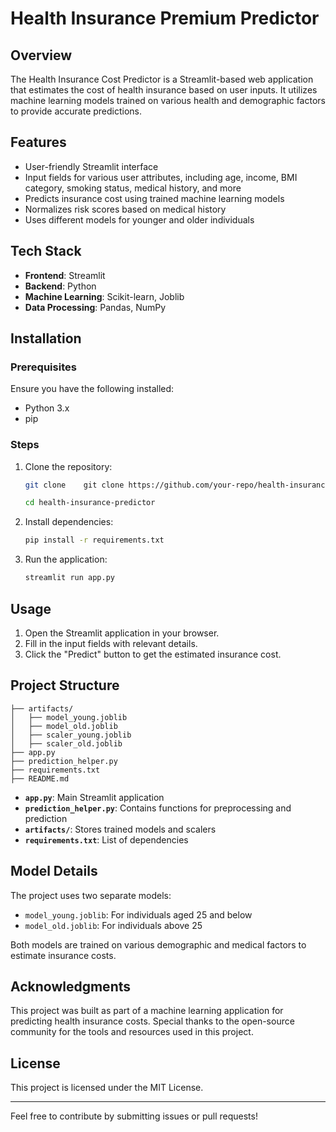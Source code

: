 # Health Insurance Premium Predictor

## Overview
The Health Insurance Cost Predictor is a Streamlit-based web application that estimates the cost of health insurance based on user inputs. It utilizes machine learning models trained on various health and demographic factors to provide accurate predictions.

## Features
- User-friendly Streamlit interface
- Input fields for various user attributes, including age, income, BMI category, smoking status, medical history, and more
- Predicts insurance cost using trained machine learning models
- Normalizes risk scores based on medical history
- Uses different models for younger and older individuals

## Tech Stack
- **Frontend**: Streamlit
- **Backend**: Python
- **Machine Learning**: Scikit-learn, Joblib
- **Data Processing**: Pandas, NumPy

## Installation
### Prerequisites
Ensure you have the following installed:
- Python 3.x
- pip

### Steps
1. Clone the repository:
   ```sh
   git clone    git clone https://github.com/your-repo/health-insurance-predictor.git

   cd health-insurance-predictor
   ```
2. Install dependencies:
   ```sh
   pip install -r requirements.txt
   ```
3. Run the application:
   ```sh
   streamlit run app.py
   ```

## Usage
1. Open the Streamlit application in your browser.
2. Fill in the input fields with relevant details.
3. Click the "Predict" button to get the estimated insurance cost.

## Project Structure
```plaintext
├── artifacts/
│   ├── model_young.joblib
│   ├── model_old.joblib
│   ├── scaler_young.joblib
│   ├── scaler_old.joblib
├── app.py
├── prediction_helper.py
├── requirements.txt
├── README.md
```
- **`app.py`**: Main Streamlit application
- **`prediction_helper.py`**: Contains functions for preprocessing and prediction
- **`artifacts/`**: Stores trained models and scalers
- **`requirements.txt`**: List of dependencies

## Model Details
The project uses two separate models:
- `model_young.joblib`: For individuals aged 25 and below
- `model_old.joblib`: For individuals above 25

Both models are trained on various demographic and medical factors to estimate insurance costs.

## Acknowledgments
This project was built as part of a machine learning application for predicting health insurance costs. Special thanks to the open-source community for the tools and resources used in this project.

## License
This project is licensed under the MIT License.

---
Feel free to contribute by submitting issues or pull requests!

